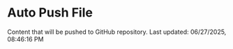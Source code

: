 # Auto Push File

Content that will be pushed to GitHub repository.
Last updated: 06/27/2025, 08:46:16 PM